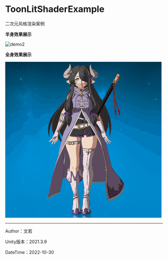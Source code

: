 # ToonLitShaderExample

二次元风格渲染案例 

**半身效果展示**

![demo2](./Documents/gif/demo2.gif)

**全身效果展示**

![demo1](./Documents/gif/demo1.gif)

---

Author：文若

Unity版本：2021.3.9

DateTime：2022-10-30


